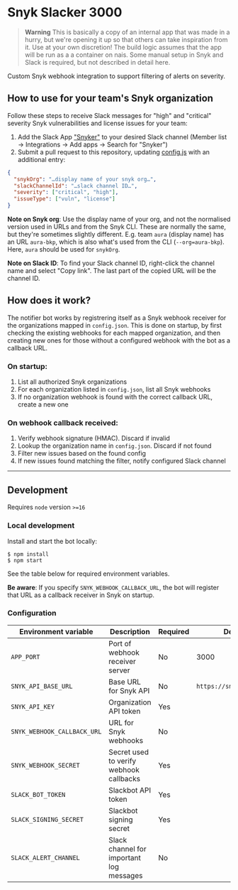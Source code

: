 # Snyk Slacker 3000

> **Warning**
> This is basically a copy of an internal app that was made in a hurry, but we're opening it up so that others can take inspiration from it. Use at your own discretion! The build logic assumes that the app will be run as a a container on nais. Some manual setup in Snyk and Slack is required, but not described in detail here.

Custom Snyk webhook integration to support filtering of alerts on severity.

## How to use for your team's Snyk organization

Follow these steps to receive Slack messages for "high" and "critical" severity Snyk vulnerabilities and license issues for your team:

1. Add the Slack App ["Snyker"](https://nav-it.slack.com/apps/A034HHD75RU-snyker) to your desired Slack channel (Member list -> Integrations -> Add apps -> Search for "Snyker")
2. Submit a pull request to this repository, updating [config.js](blob/main/config.json) with an additional entry:

```json
{
  "snykOrg": "…display name of your snyk org…",
  "slackChannelId": "…slack channel ID…",
  "severity": ["critical", "high"],
  "issueType": ["vuln", "license"]
}
```

**Note on Snyk org**: Use the display name of your org, and not the normalised version used in URLs and from the Snyk CLI. These are normally the same, but they're sometimes slightly different. E.g. team `aura` (display name) has an URL `aura-bkp`, which is also what's used from the CLI (`--org=aura-bkp`). Here, `aura` should be used for `snykOrg`.

**Note on Slack ID**: To find your Slack channel ID, right-click the channel name and select "Copy link". The last part of the copied URL will be the channel ID.

## How does it work?

The notifier bot works by registrering itself as a Snyk webhook receiver for the organizations mapped in `config.json`.
This is done on startup, by first checking the existing webhooks for each mapped organization, and then creating new ones for those without a configured webhook with the bot as a callback URL.

### On startup:

1. List all authorized Snyk organizations
2. For each organization listed in `config.json`, list all Snyk webhooks
3. If no organization webhook is found with the correct callback URL, create a new one

### On webhook callback received:

1. Verify webhook signature (HMAC). Discard if invalid
2. Lookup the organization name in `config.json`. Discard if not found
3. Filter new issues based on the found config
4. If new issues found matching the filter, notify configured Slack channel

---

## Development

Requires `node` version `>=16`

### Local development

Install and start the bot locally:

```shell
$ npm install
$ npm start
```

See the table below for required environment variables.

**Be aware**: If you specify `SNYK_WEBHOOK_CALLBACK_URL`, the bot will register that URL as a callback receiver in Snyk on startup.

### Configuration

| Environment variable        | Description                              | Required | Default                  |
| --------------------------- | ---------------------------------------- | -------- | ------------------------ |
| `APP_PORT`                  | Port of webhook receiver server          | No       | 3000                     |
| `SNYK_API_BASE_URL`         | Base URL for Snyk API                    | No       | `https://snyk.io/api/v1` |
| `SNYK_API_KEY`              | Organization API token                   | Yes      |                          |
| `SNYK_WEBHOOK_CALLBACK_URL` | URL for Snyk webhooks                    | No       |                          |
| `SNYK_WEBHOOK_SECRET`       | Secret used to verify webhook callbacks  | Yes      |                          |
| `SLACK_BOT_TOKEN`           | Slackbot API token                       | Yes      |                          |
| `SLACK_SIGNING_SECRET`      | Slackbot signing secret                  | Yes      |                          |
| `SLACK_ALERT_CHANNEL`       | Slack channel for important log messages | No       |                          |
